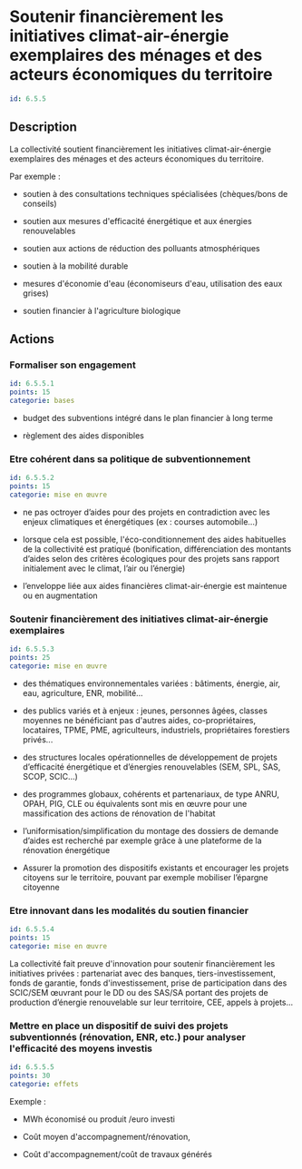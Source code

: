 # Soutenir financièrement les initiatives climat-air-énergie exemplaires des ménages et des acteurs économiques du territoire
```yaml
id: 6.5.5
```
## Description
La collectivité soutient financièrement les initiatives climat-air-énergie exemplaires des ménages et des acteurs économiques du territoire.

Par exemple :

- soutien à des consultations techniques spécialisées (chèques/bons de conseils)

- soutien aux mesures d'efficacité énergétique et aux énergies renouvelables 

- soutien aux actions de réduction des polluants atmosphériques

- soutien à la mobilité durable

- mesures d'économie d'eau (économiseurs d'eau, utilisation des eaux grises)

- soutien financier à l'agriculture biologique



## Actions
### Formaliser son engagement
```yaml
id: 6.5.5.1
points: 15
categorie: bases
```
- budget des subventions intégré dans le plan financier à long terme 

- règlement des aides disponibles




### Etre cohérent dans sa politique de subventionnement
```yaml
id: 6.5.5.2
points: 15
categorie: mise en œuvre
```
- ne pas octroyer d’aides pour des projets en contradiction avec les enjeux climatiques et énergétiques (ex : courses automobile…)

- lorsque cela est possible, l'éco-conditionnement des aides habituelles de la collectivité est pratiqué (bonification, différenciation des montants d’aides selon des critères écologiques pour des projets sans rapport initialement avec le climat, l’air ou l’énergie)

- l’enveloppe liée aux aides financières climat-air-énergie est maintenue ou en augmentation




### Soutenir financièrement des initiatives climat-air-énergie exemplaires
```yaml
id: 6.5.5.3
points: 25
categorie: mise en œuvre
```
- des thématiques environnementales variées : bâtiments, énergie, air, eau, agriculture, ENR, mobilité... 

- des publics variés et à enjeux : jeunes, personnes âgées, classes moyennes ne bénéficiant pas d'autres aides, co-propriétaires, locataires, TPME, PME, agriculteurs, industriels, propriétaires forestiers privés...

- des structures locales opérationnelles de développement de projets d’efficacité énergétique et d’énergies renouvelables (SEM, SPL, SAS, SCOP, SCIC…)

- des programmes globaux, cohérents et partenariaux, de type ANRU, OPAH, PIG, CLE ou équivalents sont mis en œuvre pour une massification des actions de rénovation de l'habitat

- l’uniformisation/simplification du montage des dossiers de demande d’aides est recherché par exemple grâce à une plateforme de la rénovation énergétique

- Assurer la promotion des dispositifs existants et encourager les projets citoyens sur le territoire, pouvant par exemple mobiliser l’épargne citoyenne




### Etre innovant dans les modalités du soutien financier
```yaml
id: 6.5.5.4
points: 15
categorie: mise en œuvre
```
La collectivité fait preuve d'innovation pour soutenir financièrement les initiatives privées : partenariat avec des banques, tiers-investissement, fonds de garantie, fonds d'investissement, prise de participation dans des SCIC/SEM œuvrant pour le DD ou des SAS/SA portant des projets de production d’énergie renouvelable sur leur territoire, CEE, appels à projets...




### Mettre en place un dispositif de suivi des projets subventionnés (rénovation, ENR, etc.) pour analyser l'efficacité des moyens investis
```yaml
id: 6.5.5.5
points: 30
categorie: effets
```
Exemple :

- MWh économisé ou produit /euro investi

- Coût moyen d'accompagnement/rénovation, 

- Coût d'accompagnement/coût de travaux générés








